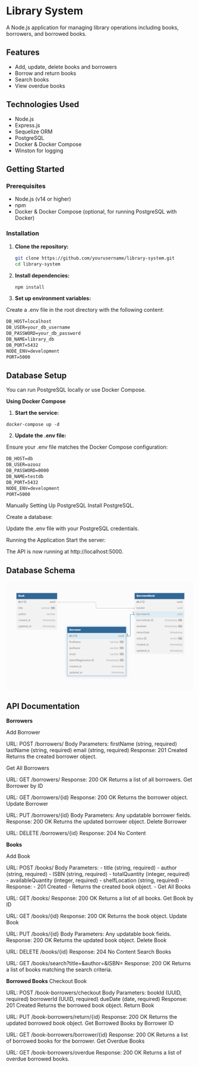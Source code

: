 # Library System

A Node.js application for managing library operations including books, borrowers, and borrowed books.

## Features

- Add, update, delete books and borrowers
- Borrow and return books
- Search books
- View overdue books

## Technologies Used

- Node.js
- Express.js
- Sequelize ORM
- PostgreSQL
- Docker & Docker Compose
- Winston for logging

## Getting Started

### Prerequisites

- Node.js (v14 or higher)
- npm
- Docker & Docker Compose (optional, for running PostgreSQL with Docker)

### Installation

1. **Clone the repository:**

   ```sh
   git clone https://github.com/yourusername/library-system.git
   cd library-system
   ```

2. **Install dependencies:**

    ```
    npm install
    ```

3. **Set up environment variables:**

Create a .env file in the root directory with the following content:

```
DB_HOST=localhost
DB_USER=your_db_username
DB_PASSWORD=your_db_password
DB_NAME=library_db
DB_PORT=5432
NODE_ENV=development
PORT=5000
```

## Database Setup
You can run PostgreSQL locally or use Docker Compose.

**Using Docker Compose**

1. **Start the service:**

```
docker-compose up -d
```

2. **Update the .env file:**

Ensure your .env file matches the Docker Compose configuration:

```
DB_HOST=db
DB_USER=azooz
DB_PASSWORD=0000
DB_NAME=testdb
DB_PORT=5432
NODE_ENV=development
PORT=5000
```

Manually Setting Up PostgreSQL
Install PostgreSQL.

Create a database:

Update the .env file with your PostgreSQL credentials.

Running the Application
Start the server:

The API is now running at http://localhost:5000.

## Database Schema

![alt text](schema.png)



## API Documentation
**Borrowers**

Add Borrower

URL: POST /borrowers/
Body Parameters:
firstName (string, required)
lastName (string, required)
email (string, required)
Response:
201 Created
Returns the created borrower object.


Get All Borrowers

URL: GET /borrowers/
Response:
200 OK
Returns a list of all borrowers.
Get Borrower by ID

URL: GET /borrowers/{id}
Response:
200 OK
Returns the borrower object.
Update Borrower

URL: PUT /borrowers/{id}
Body Parameters: Any updatable borrower fields.
Response:
200 OK
Returns the updated borrower object.
Delete Borrower

URL: DELETE /borrowers/{id}
Response:
204 No Content


**Books**

Add Book

URL: POST /books/
Body Parameters:
    - title (string, required)
    - author (string, required)
    - ISBN (string, required)
    - totalQuantity (integer, required)
    - availableQuantity (integer, required)
    - shelfLocation (string, required)
    - Response:
    - 201 Created
    - Returns the created book object.
    - Get All Books

URL: GET /books/
Response:
200 OK
Returns a list of all books.
Get Book by ID

URL: GET /books/{id}
Response:
200 OK
Returns the book object.
Update Book

URL: PUT /books/{id}
Body Parameters: Any updatable book fields.
Response:
200 OK
Returns the updated book object.
Delete Book

URL: DELETE /books/{id}
Response:
204 No Content
Search Books

URL: GET /books/search?title=&author=&ISBN=
Response:
200 OK
Returns a list of books matching the search criteria.


**Borrowed Books**
Checkout Book

URL: POST /book-borrowers/checkout
Body Parameters:
bookId (UUID, required)
borrowerId (UUID, required)
dueDate (date, required)
Response:
201 Created
Returns the borrowed book object.
Return Book

URL: PUT /book-borrowers/return/{id}
Response:
200 OK
Returns the updated borrowed book object.
Get Borrowed Books by Borrower ID

URL: GET /book-borrowers/borrower/{id}
Response:
200 OK
Returns a list of borrowed books for the borrower.
Get Overdue Books

URL: GET /book-borrowers/overdue
Response:
200 OK
Returns a list of overdue borrowed books.